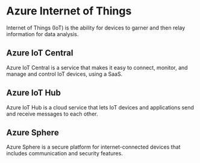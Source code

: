 # Azure Internet of Things

Internet of Things (IoT) is the ability for devices to garner and then relay information for data analysis.

## Azure IoT Central

Azure IoT Central is a service that makes it easy to connect, monitor, and manage and control IoT devices, using a SaaS.

## Azure IoT Hub

Azure IoT Hub is a cloud service that lets IoT devices and applications send and receive messages to each other.

## Azure Sphere

Azure Sphere is a secure platform for internet-connected devices that includes communication and security features.